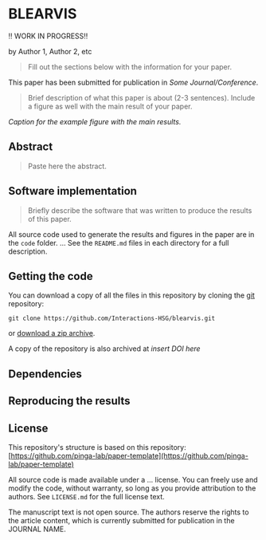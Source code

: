 # BLEARVIS

‼️ WORK IN PROGRESS‼️

by
Author 1,
Author 2,
etc

> 

> Fill out the sections below with the information for your paper.

This paper has been submitted for publication in *Some Journal/Conference*.

> Brief description of what this paper is about (2-3 sentences). Include a
> figure as well with the main result of your paper.



*Caption for the example figure with the main results.*


## Abstract

> Paste here the abstract.


## Software implementation

> Briefly describe the software that was written to produce the results of this
> paper.

All source code used to generate the results and figures in the paper are in
the `code` folder.
...
See the `README.md` files in each directory for a full description.


## Getting the code

You can download a copy of all the files in this repository by cloning the
[git](https://git-scm.com/) repository:

    git clone https://github.com/Interactions-HSG/blearvis.git

or [download a zip archive](https://github.com/Interactions-HSG/blearvis/archive/master.zip).

A copy of the repository is also archived at *insert DOI here*


## Dependencies




## Reproducing the results




## License

This repository's structure is based on this repository: [https://github.com/pinga-lab/paper-template](https://github.com/pinga-lab/paper-template)

All source code is made available under a ... license. You can freely
use and modify the code, without warranty, so long as you provide attribution
to the authors. See `LICENSE.md` for the full license text.

The manuscript text is not open source. The authors reserve the rights to the
article content, which is currently submitted for publication in the
JOURNAL NAME.

